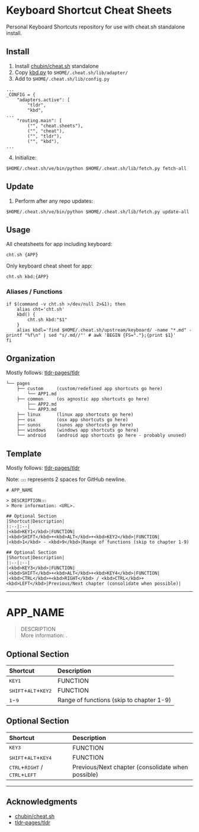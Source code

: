 # Keyboard Shortcut Cheat Sheets

Personal Keyboard Shortcuts repository for use with cheat.sh standalone install.

## Install

1. Install [chubin/cheat.sh](https://github.com/chubin/cheat.sh/blob/master/doc/standalone.md) standalone
2. Copy [kbd.py](kbd.py) to `$HOME/.cheat.sh/lib/adapter/`
3. Add to `$HOME/.cheat.sh/lib/config.py`
```
...
_CONFIG = {
    "adapters.active": [
        "tldr",
        "kbd",
...
    "routing.main": [
        ("", "cheat.sheets"),
        ("", "cheat"),
        ("", "tldr"),
        ("", "kbd"),
...
```
4. Initialize:
```
$HOME/.cheat.sh/ve/bin/python $HOME/.cheat.sh/lib/fetch.py fetch-all
```

## Update

1. Perform after any repo updates:
```
$HOME/.cheat.sh/ve/bin/python $HOME/.cheat.sh/lib/fetch.py update-all
```

## Usage

All cheatsheets for app including keyboard:
```
cht.sh {APP}
```

Only keyboard cheat sheet for app:
```
cht.sh kbd:{APP}
```

### Aliases / Functions

```
if $(command -v cht.sh >/dev/null 2>&1); then
    alias cht='cht.sh'
    kbd() {
        cht.sh kbd:"$1"
    }
    alias kbdl='find $HOME/.cheat.sh/upstream/keyboard/ -name "*.md" -printf "%f\n" | sed "s/.md//"' # awk 'BEGIN {FS="."};{print $1}'                
fi
```

## Organization

Mostly follows: [tldr-pages/tldr](https://github.com/tldr-pages/tldr)
```
└── pages
    ├── custom     (custom/redefined app shortcuts go here)
        └── APP1.md
    ├── common     (os agnostic app shortcuts go here)
        ├── APP2.md
        └── APP3.md
    ├── linux      (linux app shortcuts go here)
    ├── osx        (osx app shortcuts go here)
    ├── sunos      (sunos app shortcuts go here)
    ├── windows    (windows app shortcuts go here)
    └── android    (android app shortcuts go here - probably unused)
```

## Template

Mostly follows: [tldr-pages/tldr](https://github.com/tldr-pages/tldr)

Note: `☐☐` represents 2 spaces for GitHub newline.
```
# APP_NAME

> DESCRIPTION☐☐
> More information: <URL>.

## Optional Section
|Shortcut|Description|
|:--|:--|
|<kbd>KEY1</kbd>|FUNCTION|
|<kbd>SHIFT</kbd>+<kbd>ALT</kbd>+<kbd>KEY2</kbd>|FUNCTION|
|<kbd>1</kbd> - <kbd>9</kbd>|Range of functions (skip to chapter 1-9)

## Optional Section
|Shortcut|Description|
|:--|:--|
|<kbd>KEY3</kbd>|FUNCTION|
|<kbd>SHIFT</kbd>+<kbd>ALT</kbd>+<kbd>KEY4</kbd>|FUNCTION|
|<kbd>CTRL</kbd>+<kbd>RIGHT</kbd> / <kbd>CTRL</kbd>+<kbd>LEFT</kbd>|Previous/Next chapter (consolidate when possible)|
```
---
# APP_NAME

> DESCRIPTION  
> More information: <URL>.

## Optional Section
|Shortcut|Description|
|:--|:--|
|<kbd>KEY1</kbd>|FUNCTION|
|<kbd>SHIFT</kbd>+<kbd>ALT</kbd>+<kbd>KEY2</kbd>|FUNCTION|
|<kbd>1</kbd>-<kbd>9</kbd>|Range of functions (skip to chapter 1-9)

## Optional Section
|Shortcut|Description|
|:--|:--|
|<kbd>KEY3</kbd>|FUNCTION|
|<kbd>SHIFT</kbd>+<kbd>ALT</kbd>+<kbd>KEY4</kbd>|FUNCTION|
|<kbd>CTRL</kbd>+<kbd>RIGHT</kbd> / <kbd>CTRL</kbd>+<kbd>LEFT</kbd>|Previous/Next chapter (consolidate when possible)|
---


## Acknowledgments

- [chubin/cheat.sh](https://github.com/chubin/cheat.sh)
- [tldr-pages/tldr](https://github.com/tldr-pages/tldr)
